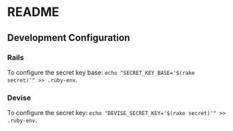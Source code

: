 # README

## Development Configuration
### Rails
To configure the secret key base: `echo "SECRET_KEY_BASE='$(rake secret)'" >> .ruby-env`.

### Devise
To configure the secret key: `echo "DEVISE_SECRET_KEY='$(rake secret)'" >> .ruby-env`.
